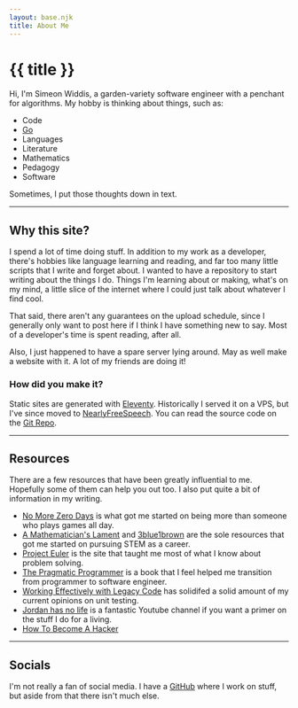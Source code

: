 ```yaml
---
layout: base.njk
title: About Me
---
```


# {{ title }}

Hi, I'm Simeon Widdis, a garden-variety software engineer with a penchant for
algorithms. My hobby is thinking about things, such as:

* Code
* [Go](https://en.wikipedia.org/wiki/Go_(game))
* Languages
* Literature
* Mathematics
* Pedagogy
* Software

Sometimes, I put those thoughts down in text.

---

## Why this site?

I spend a lot of time doing stuff. In addition to my work as a developer, there's
hobbies like language learning and reading, and far too many little scripts that I write
and forget about. I wanted to have a repository to start writing about the things I do.
Things I'm learning about or making, what's on my mind, a little slice of the internet
where I could just talk about whatever I find cool.

That said, there aren't any guarantees on the upload schedule, since I generally only
want to post here if I think I have something new to say. Most of a developer's time is
spent reading, after all.

Also, I just happened to have a spare server lying around. May as well make a website
with it. A lot of my friends are doing it!

### How did you make it?

Static sites are generated with [Eleventy](https://www.11ty.dev/). Historically
I served it on a VPS, but I've since moved to
[NearlyFreeSpeech](https://www.nearlyfreespeech.net/). You can read the source
code on the [Git Repo](https://github.com/Swiddis/etoast-site).

---

## Resources

There are a few resources that have been greatly influential to me. Hopefully some of
them can help you out too. I also put quite a bit of information in my writing.

* [No More Zero Days](https://www.reddit.com/r/NonZeroDay/comments/1qbxvz) is what got me started on being more than someone who plays games all day.
* [A Mathematician's Lament](https://www.maa.org/external_archive/devlin/LockhartsLament.pdf) and [3blue1brown](https://www.youtube.com/c/3blue1brown) are the sole resources that got me started on pursuing STEM as a career.
* [Project Euler](https://projecteuler.net/) is the site that taught me most of what I know about problem solving.
* [The Pragmatic Programmer](https://pragprog.com/titles/tpp20/) is a book that I feel helped me transition from programmer to software engineer.
* [Working Effectively with Legacy Code](https://www.amazon.com/Working-Effectively-Legacy-Michael-Feathers/dp/0131177052) has solidifed a solid amount of my current opinions on unit testing.
* [Jordan has no life](https://www.youtube.com/channel/UCbvDQKzAJ5GwCjTrv4FWkxg) is a fantastic Youtube channel if you want a primer on the stuff I do for a living.
* [How To Become A Hacker](http://www.catb.org/~esr/faqs/hacker-howto.html)

---

## Socials

I'm not really a fan of social media. I have a [GitHub](https://github.com/Swiddis)
where I work on stuff, but aside from that there isn't much else.
